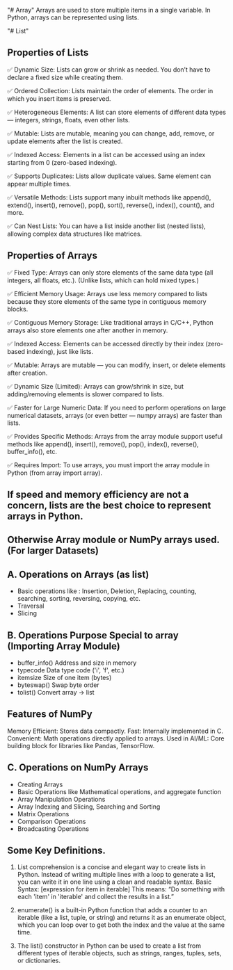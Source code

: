 "# Array" 
Arrays are used to store multiple items in a single variable. In Python, arrays can be represented using lists.

"# List"
## Properties of Lists
✅ Dynamic Size:
Lists can grow or shrink as needed. You don’t have to declare a fixed size while creating them.

✅ Ordered Collection:
Lists maintain the order of elements. The order in which you insert items is preserved.

✅ Heterogeneous Elements:
A list can store elements of different data types — integers, strings, floats, even other lists.

✅ Mutable:
Lists are mutable, meaning you can change, add, remove, or update elements after the list is created.

✅ Indexed Access:
Elements in a list can be accessed using an index starting from 0 (zero-based indexing).

✅ Supports Duplicates:
Lists allow duplicate values. Same element can appear multiple times.

✅ Versatile Methods:
Lists support many inbuilt methods like append(), extend(), insert(), remove(), pop(), sort(), reverse(), index(), count(), and more.

✅ Can Nest Lists:
You can have a list inside another list (nested lists), allowing complex data structures like matrices.


## Properties of Arrays
✅ Fixed Type:
Arrays can only store elements of the same data type (all integers, all floats, etc.).
(Unlike lists, which can hold mixed types.)

✅ Efficient Memory Usage:
Arrays use less memory compared to lists because they store elements of the same type in contiguous memory blocks.

✅ Contiguous Memory Storage:
Like traditional arrays in C/C++, Python arrays also store elements one after another in memory.

✅ Indexed Access:
Elements can be accessed directly by their index (zero-based indexing), just like lists.

✅ Mutable:
Arrays are mutable — you can modify, insert, or delete elements after creation.

✅ Dynamic Size (Limited):
Arrays can grow/shrink in size, but adding/removing elements is slower compared to lists.

✅ Faster for Large Numeric Data:
If you need to perform operations on large numerical datasets, arrays (or even better — numpy arrays) are faster than lists.

✅ Provides Specific Methods:
Arrays from the array module support useful methods like append(), insert(), remove(), pop(), index(), reverse(), buffer_info(), etc.

✅ Requires Import:
To use arrays, you must import the array module in Python (from array import array).

## If speed and memory efficiency are not a concern, lists are  the best choice to represent arrays in Python.
## Otherwise Array module or NumPy arrays used.(For larger Datasets)

## A. Operations on Arrays (as list)
- Basic operations like : Insertion, Deletion, Replacing, counting, searching, sorting, reversing, copying, etc.
- Traversal
- Slicing

## B. Operations	Purpose	Special to array (Importing Array Module)
- buffer_info()	Address and size in memory	
- typecode	Data type code ('i', 'f', etc.)	
- itemsize	Size of one item (bytes)	
- byteswap()	Swap byte order	
- tolist()	Convert array → list	

## Features of NumPy
Memory Efficient: Stores data compactly.
Fast: Internally implemented in C.
Convenient: Math operations directly applied to arrays.
Used in AI/ML: Core building block for libraries like Pandas, TensorFlow.

## C. Operations on NumPy Arrays
- Creating Arrays
- Basic Operations like Mathematical operations, and aggregate function
- Array Manipulation Operations
- Array Indexing and Slicing, Searching and Sorting
- Matrix Operations
- Comparison Operations
- Broadcasting Operations

## Some Key Definitions.
1. List comprehension is a concise and elegant way to create lists in Python.
Instead of writing multiple lines with a loop to generate a list, you can write it in one line using a clean and readable syntax.
Basic Syntax: [expression for item in iterable]
This means:
“Do something with each 'item' in 'iterable' and collect the results in a list.”

2. enumerate() is a built-in Python function that adds a counter to an iterable (like a list, tuple, or string) and returns it as an enumerate object, which you can loop over to get both the index and the value at the same time.

3. The list() constructor in Python can be used to create a list from different types of iterable objects, such as strings, ranges, tuples, sets, or dictionaries.